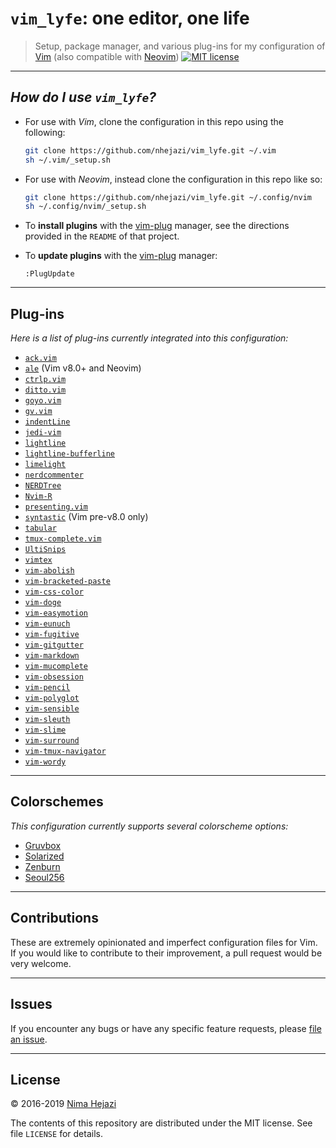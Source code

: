 # `vim_lyfe`: one editor, one life

> Setup, package manager, and various plug-ins for my configuration of
> [Vim](http://www.vim.org/index.php) (also compatible with
> [Neovim](https://neovim.io/)) [![MIT license](http://img.shields.io/badge/license-MIT-brightgreen.svg)](http://opensource.org/licenses/MIT)

---
## _How do I use `vim_lyfe`?_

* For use with _Vim_, clone the configuration in this repo using the following:
  ```bash
  git clone https://github.com/nhejazi/vim_lyfe.git ~/.vim
  sh ~/.vim/_setup.sh
  ```

- For use with _Neovim_, instead clone the configuration in this repo like so:
  ```bash
  git clone https://github.com/nhejazi/vim_lyfe.git ~/.config/nvim
  sh ~/.config/nvim/_setup.sh
  ```

- To __install plugins__ with the
[vim-plug](https://github.com/junegunn/vim-plug) manager, see the directions
provided in the `README` of that project.

- To __update plugins__ with the
[vim-plug](https://github.com/junegunn/vim-plug) manager:
  ```vim
  :PlugUpdate
  ```

---

## Plug-ins

_Here is a list of plug-ins currently integrated into this configuration:_

* [`ack.vim`](https://github.com/mileszs/ack.vim)
* [`ale`](https://github.com/w0rp/ale) (Vim v8.0+ and Neovim)
* [`ctrlp.vim`](https://github.com/ctrlpvim/ctrlp.vim)
* [`ditto.vim`](https://github.com/dbmrq/vim-ditto)
* [`goyo.vim`](https://github.com/junegunn/goyo.vim)
* [`gv.vim`](https://github.com/junegunn/gv.vim)
* [`indentLine`](https://github.com/Yggdroot/indentLine)
* [`jedi-vim`](https://github.com/davidhalter/jedi-vim)
* [`lightline`](https://github.com/itchyny/lightline.vim)
* [`lightline-bufferline`](https://github.com/mengelbrecht/lightline-bufferline)
* [`limelight`](https://github.com/junegunn/limelight.vim)
* [`nerdcommenter`](https://github.com/scrooloose/nerdcommenter)
* [`NERDTree`](https://github.com/scrooloose/nerdtree)
* [`Nvim-R`](https://github.com/jalvesaq/Nvim-R)
* [`presenting.vim`](https://github.com/sotte/presenting.vim)
* [`syntastic`](https://github.com/vim-syntastic/syntastic) (Vim pre-v8.0 only)
* [`tabular`](https://github.com/godlygeek/tabular)
* [`tmux-complete.vim`](https://github.com/wellle/tmux-complete.vim)
* [`UltiSnips`](https://github.com/SirVer/ultisnips)
* [`vimtex`](https://github.com/lervag/vimtex)
* [`vim-abolish`](https://github.com/tpope/tpope-vim-abolish)
* [`vim-bracketed-paste`](https://github.com/ConradIrwin/vim-bracketed-paste)
* [`vim-css-color`](https://github.com/ap/vim-css-color)
* [`vim-doge`](https://github.com/kkoomen/vim-doge)
* [`vim-easymotion`](https://github.com/easymotion/vim-easymotion)
* [`vim-eunuch`](https://github.com/tpope/vim-eunuch)
* [`vim-fugitive`](https://github.com/tpope/vim-fugitive)
* [`vim-gitgutter`](https://github.com/airblade/vim-gitgutter)
* [`vim-markdown`](https://github.com/plasticboy/vim-markdown)
* [`vim-mucomplete`](https://github.com/lifepillar/vim-mucomplete)
* [`vim-obsession`](https://github.com/tpope/vim-obsession)
* [`vim-pencil`](https://github.com/reedes/vim-pencil)
* [`vim-polyglot`](https://github.com/sheerun/vim-polyglot)
* [`vim-sensible`](https://github.com/tpope/vim-sensible)
* [`vim-sleuth`](https://github.com/tpope/vim-sleuth)
* [`vim-slime`](https://github.com/jpalardy/vim-slime)
* [`vim-surround`](https://github.com/tpope/vim-surround)
* [`vim-tmux-navigator`](https://github.com/christoomey/vim-tmux-navigator)
* [`vim-wordy`](https://github.com/reedes/vim-wordy)

---

## Colorschemes

_This configuration currently supports several colorscheme options:_

* [Gruvbox](https://github.com/morhetz/gruvbox)
* [Solarized](https://github.com/altercation/vim-colors-solarized)
* [Zenburn](https://github.com/jnurmine/Zenburn)
* [Seoul256](https://github.com/junegunn/seoul256.vim)

---

## Contributions

These are extremely opinionated and imperfect configuration files for Vim. If
you would like to contribute to their improvement, a pull request would be very
welcome.

---

## Issues

If you encounter any bugs or have any specific feature requests, please [file an
issue](https://github.com/nhejazi/vim_lyfe/issues).

---

## License

&copy; 2016-2019 [Nima Hejazi](https://nimahejazi.org)

The contents of this repository are distributed under the MIT license. See file
`LICENSE` for details.
